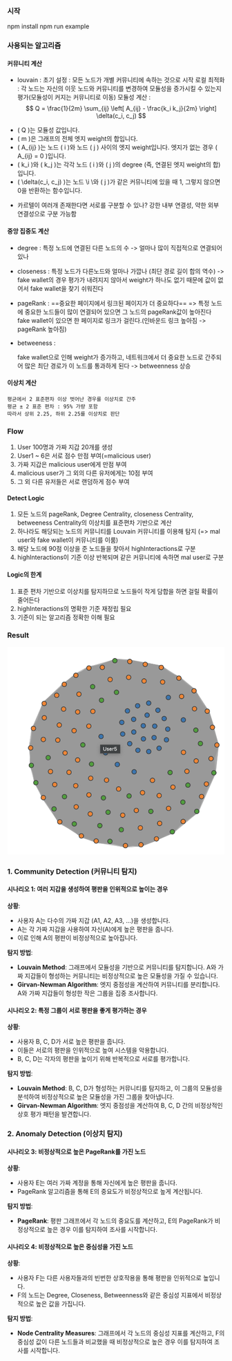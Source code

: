 ### 시작

npm install
npm run example

### 사용되는 알고리즘

#### 커뮤니티 계산

* louvain :
	 초기 설정 : 모든 노드가 개별 커뮤니티에 속하는 것으로 시작
	 로컬 최적화 : 각 노드는 자신의 이웃 노드와 커뮤니티를 변경하여 모듈성을 증가시킬 수 있는지 평가(모듈성이 커지는 커뮤니티로 이동)
	 모듈성 계산 : 
	$$
Q = \frac{1}{2m} \sum_{ij} \left[ A_{ij} - \frac{k_i k_j}{2m} \right] \delta(c_i, c_j)
$$

- \( Q \)는 모듈성 값입니다.
- \( m \)은 그래프의 전체 엣지 weight의 합입니다.
- \( A_{ij} \)는 노드 \( i \)와 노드 \( j \) 사이의 엣지 weight입니다. 엣지가 없는 경우 \( A_{ij} = 0 \)입니다.
- \( k_i \)와 \( k_j \)는 각각 노드 \( i \)와 \( j \)의 degree (즉, 연결된 엣지 weight의 합)입니다.
- \( \delta(c_i, c_j) \)는 노드 \i \와 \( j \)가 같은 커뮤니티에 있을 때 1, 그렇지 않으면 0을 반환하는 함수입니다.


* 카르텔이 여러개 존재한다면 서로를 구분할 수 있나?
	 강한 내부 연결성, 약한 외부 연결성으로 구분 가능함

#### 중앙 집중도 계산

 * degree : 
	특정 노드에 연결된 다른 노드의 수 -> 얼마나 많이 직접적으로 연결되어 있나

* closeness : 
	특정 노드가 다른노드와 얼마나 가깝나 (최단 경로 길이 합의 역수) -> fake wallet의 경우 평가가 내려지지 않아서 weight가 하나도 없기 때문에 값이 없어서 fake wallet을 찾기 쉬워진다

* pageRank : 
	==중요한 페이지에서 링크된 페이지가 더 중요하다== => 특정 노드에 중요한 노드들이 많이 연결되어 있으면 그 노드의 pageRank값이 높아진다 
	fake wallet이 있으면 한 페이지로 링크가 걸린다.(인바운드 링크 높아짐 -> pageRank 높아짐)

* betweeness :
	
	fake wallet으로 인해 weight가 증가하고, 네트워크에서 더 중요한 노드로 간주되어 많은 최단 경로가 이 노드를 통과하게 된다 -> betweenness 상승

#### 이상치 계산
	
	평균에서 2 표준편차 이상 벗어난 경우를 이상치로 간주
	평균 ± 2 표준 편차 : 95% 가량 포함
	따라서 상위 2.25, 하위 2.25를 이상치로 판단
	


### Flow

1. User 100명과 가짜 지갑 20개를 생성  
2. User1 ~ 6은 서로 점수 만점 부여(=malicious user)
3. 가짜 지갑은 malicious user에게 만점 부여
4. malicious user가 그 외의 다른 유저에게는 10점 부여
5. 그 외 다른 유저들은 서로 랜덤하게 점수 부여

#### Detect Logic

1. 모든 노드의 pageRank, Degree Centrality, closeness Centrality, betweeness Centrality의 이상치를 표준편차 기반으로 계산
2. 하나라도 해당되는 노드의 커뮤니티를 Louvain 커뮤니티를 이용해 탐지 (=> mal user와 fake wallet이 커뮤니티를 이룸)
3. 해당 노드에 90점 이상을 준 노드들을 찾아서 highInteractions로 구분
4. highInteractions이 기준 이상 반복되며 같은 커뮤니티에 속하면 mal user로 구분

#### Logic의 한계

1. 표준 편차 기반으로 이상치를 탐지하므로 노드들이 작게 담합을 하면 걸릴 확률이 줄어든다
2. highInteractions의 명확한 기준 재정립 필요
3. 기준이 되는 알고리즘 정확한 이해 필요


### Result

![alt text](image.png)


### 1. Community Detection (커뮤니티 탐지)

#### 시나리오 1: 여러 지갑을 생성하여 평판을 인위적으로 높이는 경우

**상황**:

- 사용자 A는 다수의 가짜 지갑 (A1, A2, A3, ...)을 생성합니다.
- A는 각 가짜 지갑을 사용하여 자신(A)에게 높은 평판을 줍니다.
- 이로 인해 A의 평판이 비정상적으로 높아집니다.

**탐지 방법**:

- **Louvain Method**: 그래프에서 모듈성을 기반으로 커뮤니티를 탐지합니다. A와 가짜 지갑들이 형성하는 커뮤니티는 비정상적으로 높은 모듈성을 가질 수 있습니다.
- **Girvan-Newman Algorithm**: 엣지 중점성을 계산하여 커뮤니티를 분리합니다. A와 가짜 지갑들이 형성한 작은 그룹을 집중 조사합니다.

#### 시나리오 2: 특정 그룹이 서로 평판을 좋게 평가하는 경우

**상황**:

- 사용자 B, C, D가 서로 높은 평판을 줍니다.
- 이들은 서로의 평판을 인위적으로 높여 시스템을 악용합니다.
- B, C, D는 각자의 평판을 높이기 위해 반복적으로 서로를 평가합니다.

**탐지 방법**:

- **Louvain Method**: B, C, D가 형성하는 커뮤니티를 탐지하고, 이 그룹의 모듈성을 분석하여 비정상적으로 높은 모듈성을 가진 그룹을 찾아냅니다.
- **Girvan-Newman Algorithm**: 엣지 중점성을 계산하여 B, C, D 간의 비정상적인 상호 평가 패턴을 발견합니다.

### 2. Anomaly Detection (이상치 탐지)

#### 시나리오 3: 비정상적으로 높은 PageRank를 가진 노드

**상황**:

- 사용자 E는 여러 가짜 계정을 통해 자신에게 높은 평판을 줍니다.
- PageRank 알고리즘을 통해 E의 중요도가 비정상적으로 높게 계산됩니다.

**탐지 방법**:

- **PageRank**: 평판 그래프에서 각 노드의 중요도를 계산하고, E의 PageRank가 비정상적으로 높은 경우 이를 탐지하여 조사를 시작합니다.

#### 시나리오 4: 비정상적으로 높은 중심성을 가진 노드

**상황**:

- 사용자 F는 다른 사용자들과의 빈번한 상호작용을 통해 평판을 인위적으로 높입니다.
- F의 노드는 Degree, Closeness, Betweenness와 같은 중심성 지표에서 비정상적으로 높은 값을 가집니다.

**탐지 방법**:

- **Node Centrality Measures**: 그래프에서 각 노드의 중심성 지표를 계산하고, F의 중심성 값이 다른 노드들과 비교했을 때 비정상적으로 높은 경우 이를 탐지하여 조사를 시작합니다.

